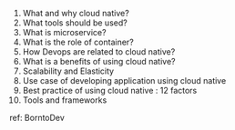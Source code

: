 1. What and why cloud native?
2. What tools should be used?
3. What is microservice?
4. What is the role of container?
5. How Devops are related to cloud native?
6. What is a benefits of using cloud native?
7. Scalability and Elasticity
8. Use case of developing application using cloud native
9. Best practice of using cloud native : 12 factors
10. Tools and frameworks

ref: BorntoDev